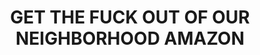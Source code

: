 ---
title: "GET THE FUCK OUT OF OUR NEIGHBORHOOD AMAZON"
layout: picture
picture: "/assets/camera-roll/2015/2015-01-29-get-the-fuck-out-of-our-neighborhood-amazon/20150129_222730463_iOS.jpg"
thumbnail: "/assets/camera-roll/2015/2015-01-29-get-the-fuck-out-of-our-neighborhood-amazon/20150129_222730463_iOS-thumbnail.jpg"
tags:
  - photograph
  - Amazon
  - graffiti
  - sign
  - sticker
  - sidewalk
  - Capitol Hill
  - Seattle
  - Artist Unknown
  - Fair Use
---